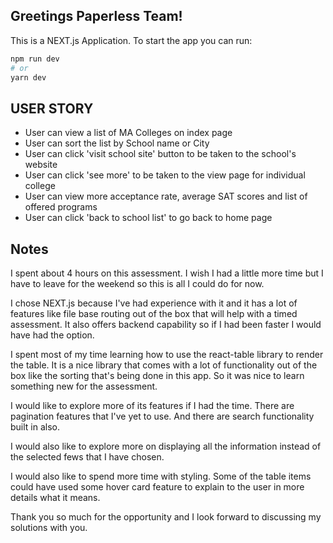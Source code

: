 ## Greetings Paperless Team!

This is a NEXT.js Application. To start the app you can run:

```bash
npm run dev
# or
yarn dev
```

## USER STORY

- User can view a list of MA Colleges on index page
- User can sort the list by School name or City
- User can click 'visit school site' button to be taken to the school's website
- User can click 'see more' to be taken to the view page for individual college
- User can view more acceptance rate, average SAT scores and list of offered programs
- User can click 'back to school list' to go back to home page

## Notes

I spent about 4 hours on this assessment. I wish I had a little more time but I have to leave for the weekend so this is all I could do for now.

I chose NEXT.js because I've had experience with it and it has a lot of features like file base routing out of the box that will help with a timed assessment. It also offers backend capability so if I had been faster I would have had the option.

I spent most of my time learning how to use the react-table library to render the table. It is a nice library that comes with a lot of functionality out of the box like the sorting that's being done in this app. So it was nice to learn something new for the assessment.

I would like to explore more of its features if I had the time. There are pagination features that I've yet to use. And there are search functionality built in also.

I would also like to explore more on displaying all the information instead of the selected fews that I have chosen.

I would also like to spend more time with styling. Some of the table items could have used some hover card feature to explain to the user in more details what it means.

Thank you so much for the opportunity and I look forward to discussing my solutions with you.
